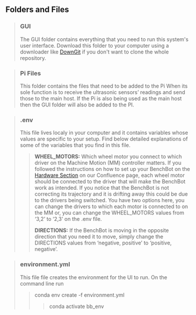 ## Folders and Files

> ### **GUI**
> The GUI folder contains everything that you need to run this system's user interface. Download this folder to your computer using a downloader like [DownGit](https://minhaskamal.github.io/DownGit/#/home) if you don't want to clone the whole repository.

> ### **Pi Files**
> This folder contains the files that need to be added to the Pi When its sole function is to receive the ultrasonic sensors’ readings and send those to the main host. 
> If the Pi is also being used as the main host then the GUI folder will also be added to the PI.

> ### **.env**
> This file lives localy in your computer and it contains variables whose values are specific to your setup.
> Find below detailed explanations of some of the variables that you find in this file.
>> 
>> **WHEEL_MOTORS:** Which wheel motor you connect to which driver on the Machine Motion (MM) controller matters. If you followed the instructions on how to set up your BenchBot on the [Hardware Section](https://precision-sustainable-ag.atlassian.net/l/cp/JhmoMC2C) on our Confluence page, each wheel motor should be connected to the driver that will make the BenchBot work as intended. If you notice that the BenchBot is not correcting its trajectory and it is drifting away this could be due to the drivers being switched. You have two options here, you can change the drivers to which each motor is connected to on the MM or, you can change the WHEEL_MOTORS values from ‘3,2’ to ‘2,3’ on the .env file.
>> 
>> **DIRECTIONS:** If the BenchBot is moving in the opposite direction that you need it to move, simply change the DIRECTIONS values from ‘negative, positive’ to ‘positive, negative’. 

> ### **environment.yml**
> This file file creates the environment for the UI to run. 
> On the command line run 
>> conda env create -f environment.yml
>>>conda activate bb_env